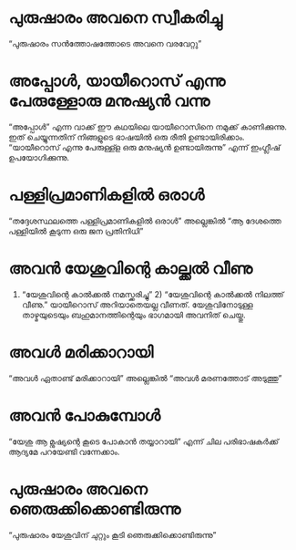# പുരുഷാരം അവനെ സ്വീകരിച്ചു
“പുരുഷാരം സൻത്തോഷത്തോടെ അവനെ വരവേറ്റു”
# അപ്പോൾ, യായീറൊസ് എന്നു പേരുള്ളോരു മനുഷ്യൻ വന്നു
“അപ്പോൾ” എന്ന വാക്ക് ഈ കഥയിലെ യായീറൊസിനെ നമുക്ക് കാണിക്കുന്നു. ഇത് ചെയ്യുന്നതിന് നിങ്ങളുടെ ഭാഷയിൽ ഒരു രീതി ഉണ്ടായിരിക്കാം. “യായീറൊസ് എന്നു പേരുള്ള്ള ഒരു മനുഷ്യൻ ഉണ്ടായിരുന്നു” എന്ന് ഇംഗ്ലീഷ് ഉപയോഗിക്കുന്നു. 
# പള്ളിപ്രമാണികളിൽ ഒരാൾ
“തദ്ദേശസ്ഥലത്തെ പള്ളിപ്രമാണികളിൽ ഒരാൾ” അല്ലെങ്കിൽ “ആ ദേശത്തെ പള്ളിയിൽ കൂടുന്ന ഒരു ജന പ്രതിനിധി”
# അവൻ യേശുവിന്റെ കാല്ക്കൽ വീണു
1) “യേശുവിന്റെ കാൽക്കൽ നമസ്ക്കരിച്ചു” 2) “യേശുവിന്റെ കാൽക്കൽ നിലത്ത് വീണു.” യായീറൊസ് അറിയാതെയല്ല വീണത്. യേശുവിനോടുള്ള താഴ്മയുടെയും ബഹുമാനത്തിന്റെയും ഭാഗമായി അവനിത് ചെയ്തു.
# അവൾ മരിക്കാറായി
“അവൾ ഏതാണ്ട് മരിക്കാറായി” അല്ലെങ്കിൽ “അവൾ മരണത്തോട് അടുത്തു”
# അവൻ പോകുമ്പോൾ
“യേശു ആ മ്നുഷ്യന്റെ കൂടെ പോകാൻ തയ്യാറായി” എന്ന് ചില പരിഭാഷകർക്ക് ആദ്യമേ പറയേണ്ടി വന്നേക്കാം.
# പുരുഷാരം അവനെ ഞെരുക്കിക്കൊണ്ടിരുന്നു
“പുരുഷാരം യേശുവിന് ചുറ്റും കൂടി ഞെരുക്കിക്കൊണ്ടിരുന്നു” 

